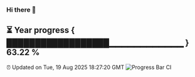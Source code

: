 ### Hi there 👋
⏳ Year progress { ██████████████████▁▁▁▁▁▁▁▁▁▁▁▁ } 63.22 %
---
⏰ Updated on Tue, 19 Aug 2025 18:27:20 GMT
![Progress Bar CI](https://github.com/liununu/liununu/workflows/Progress%20Bar%20CI/badge.svg)
